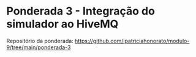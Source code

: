 # Ponderada 3 - Integração do simulador ao HiveMQ 
Repositório da ponderada: https://github.com/ipatriciahonorato/modulo-9/tree/main/ponderada-3
